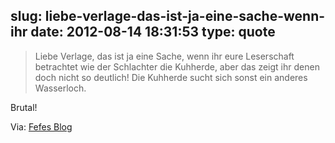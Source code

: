 slug: liebe-verlage-das-ist-ja-eine-sache-wenn-ihr
date: 2012-08-14 18:31:53
type: quote
---

> Liebe Verlage, das ist ja eine Sache, wenn ihr eure Leserschaft betrachtet wie der Schlachter die Kuhherde, aber das zeigt ihr denen doch nicht so deutlich! Die Kuhherde sucht sich sonst ein anderes Wasserloch.

Brutal!

 Via: [Fefes Blog](http://blog.fefe.de/?ts=aedd2893)
